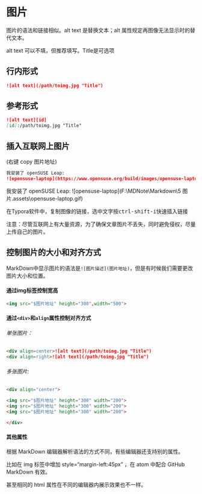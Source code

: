 # 图片

图片的语法和链接相似。alt text 是替换文本；alt 属性规定再图像无法显示时的替代文本。

alt text 可以不填，但推荐填写。Title是可选项

## 行内形式

```markdown
![alt text](/path/toimg.jpg "Title")
```

## 参考形式

```markdown
![alt text][id]
[id]:/path/toimg.jpg "Title"
```

## 插入互联网上图片

(右键 copy 图片地址)

```markdown
我安装了 openSUSE Leap: 
![opensuse-laptop](https://www.opensuse.org/build/images/opensuse-laptop.gif)
```

我安装了 openSUSE Leap: 
![opensuse-laptop](F:\MDNote\Markdown\5 图片.assets\opensuse-laptop.gif)

在Typora软件中，复制图像的链接，选中文字按<kbd>ctrl-shift-i</kbd>快速插入链接

注意：尽管互联网上有大量资源，为了确保文章图片不丢失，同时避免侵权，尽量上传自己的图片。

## 控制图片的大小和对齐方式

MarkDown中显示图片的语法是`![图片描述](图片地址)`，但是有时候我们需要更改图片大小和位置。

#### 通过img标签控制宽高

```markdown
<img src="$图片地址" height="300",width="500">
```

#### 通过`<div>`和`align`属性控制对齐方式

###### 单张图片：

```markdown
<div align=center>![alt text](/path/toimg.jpg "Title")
<div align=right>![alt text](/path/toimg.jpg "Title")
```

###### 多张图片:

```markdown
<div align="center">

<img src="$图片地址" height="300" width="200">
<img src="$图片地址" height="300" width="200">
<img src="$图片地址" height="300" width="200">

</div>
```

#### 其他属性

根据 MarkDown 编辑器解析语法的方式不同，有些编辑器还支持别的属性。

比如在 img 标签中增加 style=“margin-left:45px” ，在 atom 中配合 GitHub MarkDown 有效。

甚至相同的 html 属性在不同的编辑器内展示效果也不一样。